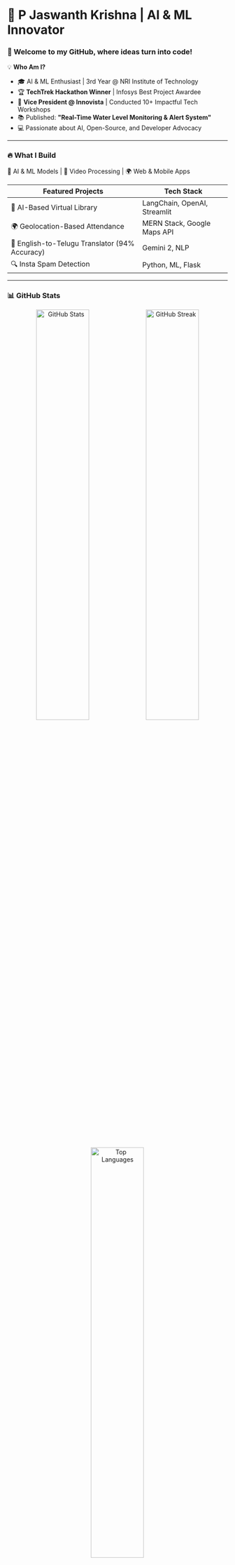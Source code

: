 # 🚀 P Jaswanth Krishna | AI & ML Innovator  

### 👋 Welcome to my GitHub, where ideas turn into code!  

💡 **Who Am I?**  
- 🎓 AI & ML Enthusiast | 3rd Year @ NRI Institute of Technology  
- 🏆 **TechTrek Hackathon Winner** | Infosys Best Project Awardee  
- 🎤 **Vice President @ Innovista** | Conducted 10+ Impactful Tech Workshops  
- 📚 Published: **"Real-Time Water Level Monitoring & Alert System"**  
- 💻 Passionate about AI, Open-Source, and Developer Advocacy  

---

### 🔥 **What I Build**  
🚀 AI & ML Models | 🎥 Video Processing | 🌍 Web & Mobile Apps  

| **Featured Projects** | **Tech Stack** |  
|----------------|------------|  
| 🤖 AI-Based Virtual Library | LangChain, OpenAI, Streamlit |  
| 🌍 Geolocation-Based Attendance | MERN Stack, Google Maps API |  
| 📜 English-to-Telugu Translator (94% Accuracy) | Gemini 2, NLP |  
| 🔍 Insta Spam Detection | Python, ML, Flask |  

---

### 📊 **GitHub Stats**  

<div align="center">  
  <img src="https://github-readme-stats.vercel.app/api?username=your-github-username&show_icons=true&theme=radical" alt="GitHub Stats" width="49%" />  
  <img src="https://github-readme-streak-stats.herokuapp.com/?user=your-github-username&theme=radical" alt="GitHub Streak" width="49%" />  
  <img src="https://github-readme-stats.vercel.app/api/top-langs/?username=your-github-username&layout=compact&theme=radical" alt="Top Languages" width="49%" />  
</div>  

---

### 🌐 **Connect & Collaborate**  
[![LinkedIn](https://img.shields.io/badge/LinkedIn-0077B5?style=for-the-badge&logo=linkedin&logoColor=white)](https://www.linkedin.com/in/jaswanthperla/)  
[![Portfolio](https://img.shields.io/badge/Portfolio-000?style=for-the-badge&logo=vercel&logoColor=white)](https://jaswanthuchiha69.wixsite.com/my-site)  

---

### ⚡ **Fun Fact**  
I turn coffee into code & ideas into reality ☕💻  
